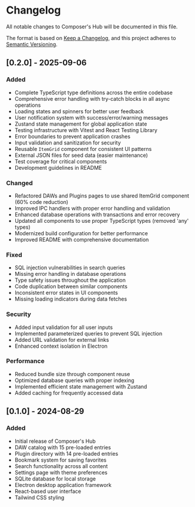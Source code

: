 # Changelog

All notable changes to Composer's Hub will be documented in this file.

The format is based on [Keep a Changelog](https://keepachangelog.com/en/1.1.0/),
and this project adheres to [Semantic Versioning](https://semver.org/spec/v2.0.0.html).

## [0.2.0] - 2025-09-06

### Added
- Complete TypeScript type definitions across the entire codebase
- Comprehensive error handling with try-catch blocks in all async operations
- Loading states and spinners for better user feedback
- User notification system with success/error/warning messages
- Zustand state management for global application state
- Testing infrastructure with Vitest and React Testing Library
- Error boundaries to prevent application crashes
- Input validation and sanitization for security
- Reusable `ItemGrid` component for consistent UI patterns
- External JSON files for seed data (easier maintenance)
- Test coverage for critical components
- Development guidelines in README

### Changed
- Refactored DAWs and Plugins pages to use shared ItemGrid component (60% code reduction)
- Improved IPC handlers with proper error handling and validation
- Enhanced database operations with transactions and error recovery
- Updated all components to use proper TypeScript types (removed 'any' types)
- Modernized build configuration for better performance
- Improved README with comprehensive documentation

### Fixed
- SQL injection vulnerabilities in search queries
- Missing error handling in database operations
- Type safety issues throughout the application
- Code duplication between similar components
- Inconsistent error states in UI components
- Missing loading indicators during data fetches

### Security
- Added input validation for all user inputs
- Implemented parameterized queries to prevent SQL injection
- Added URL validation for external links
- Enhanced context isolation in Electron

### Performance
- Reduced bundle size through component reuse
- Optimized database queries with proper indexing
- Implemented efficient state management with Zustand
- Added caching for frequently accessed data

## [0.1.0] - 2024-08-29

### Added
- Initial release of Composer's Hub
- DAW catalog with 15 pre-loaded entries
- Plugin directory with 14 pre-loaded entries
- Bookmark system for saving favorites
- Search functionality across all content
- Settings page with theme preferences
- SQLite database for local storage
- Electron desktop application framework
- React-based user interface
- Tailwind CSS styling